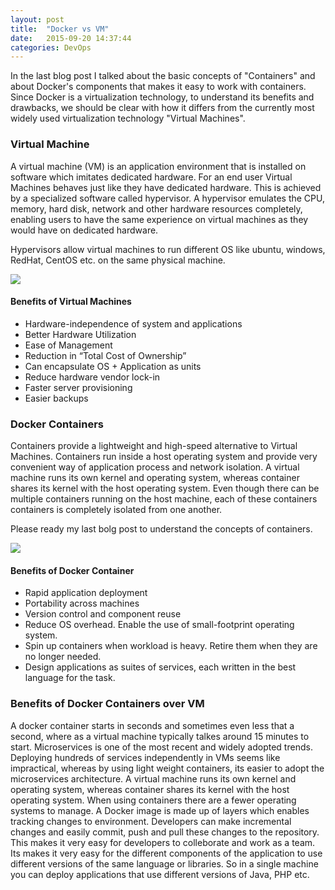 ```yaml
---
layout: post
title:  "Docker vs VM"
date:   2015-09-20 14:37:44
categories: DevOps
---
```


In the last blog post I talked about the basic concepts of "Containers" and about Docker's components that makes it easy to work with containers. Since Docker is a virtualization technology, to understand its benefits and drawbacks, we should be clear with how it differs from the currently most widely used virtualization technology "Virtual Machines".

 
### Virtual Machine

A virtual machine (VM) is an application environment that is installed on software which imitates dedicated hardware.  For an end user  Virtual Machines behaves just like they have dedicated hardware. This is achieved by a specialized software called hypervisor. A hypervisor emulates the CPU, memory, hard disk, network and other hardware resources completely, enabling users to have the same experience on virtual machines as they would have on dedicated hardware. 

Hypervisors allow virtual machines to run different OS like ubuntu, windows, RedHat, CentOS etc. on the same physical machine. 

<img src="{{ site.baseurl }}/images/posts/2015/docker-vs-vm/virtual-machine-diagram.png" class="half-fit image">

#### Benefits of Virtual Machines

* Hardware-independence of system and applications
* Better Hardware Utilization
* Ease of Management
* Reduction in “Total Cost of Ownership”
* Can encapsulate OS + Application as units
* Reduce hardware vendor lock-in
* Faster server provisioning
* Easier backups
 

### Docker Containers

Containers provide a lightweight and high-speed alternative to Virtual Machines. Containers run inside a host operating system and provide very convenient way of application process and network isolation. A virtual machine runs its own kernel and operating system, whereas container shares its kernel with the host operating system. Even though there can be multiple containers running on the host machine, each of these containers containers is completely isolated from one another.

Please ready my last bolg post to understand the concepts of containers.  

<img src="{{ site.baseurl }}/images/posts/2015/docker-vs-vm/virtual-machine-diagram.png" class="half-fit image">

#### Benefits of Docker Container

* Rapid application deployment
* Portability across machines
* Version control and component reuse
* Reduce OS overhead. Enable the use of small-footprint operating system. 
* Spin up containers when workload is heavy. Retire them when they are no longer needed. 
* Design applications as suites of services, each written in the best language for the task.
 

### Benefits of Docker Containers over VM

A docker container starts in seconds and sometimes even less that a second, where as a virtual machine typically talkes around 15 minutes to start. 
Microservices is one of the most recent and widely adopted trends. Deploying hundreds of services independently in VMs seems like impractical, whereas by using light weight containers, its easier to adopt the microservices architecture.
A virtual machine runs its own kernel and operating system, whereas container shares its kernel with the host operating system. When using containers there are a fewer operating systems to manage.
A Docker image is made up of layers which enables tracking changes to environment. Developers can make incremental changes and easily commit, push and pull these changes to the repository.  This makes it very easy for developers to colleborate and work as a team. 
Its makes it very easy for the different components of the application to use different versions of the same language or libraries.  So in a single machine you can deploy applications that use different versions of Java, PHP etc.